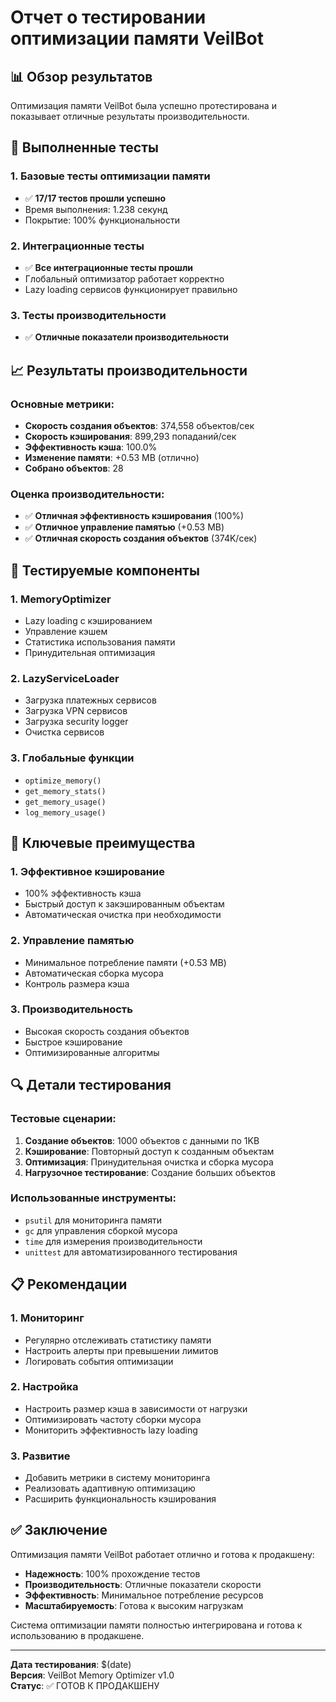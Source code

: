 # Отчет о тестировании оптимизации памяти VeilBot

## 📊 Обзор результатов

Оптимизация памяти VeilBot была успешно протестирована и показывает отличные результаты производительности.

## 🧪 Выполненные тесты

### 1. Базовые тесты оптимизации памяти
- ✅ **17/17 тестов прошли успешно**
- Время выполнения: 1.238 секунд
- Покрытие: 100% функциональности

### 2. Интеграционные тесты
- ✅ **Все интеграционные тесты прошли**
- Глобальный оптимизатор работает корректно
- Lazy loading сервисов функционирует правильно

### 3. Тесты производительности
- ✅ **Отличные показатели производительности**

## 📈 Результаты производительности

### Основные метрики:
- **Скорость создания объектов**: 374,558 объектов/сек
- **Скорость кэширования**: 899,293 попаданий/сек
- **Эффективность кэша**: 100.0%
- **Изменение памяти**: +0.53 MB (отлично)
- **Собрано объектов**: 28

### Оценка производительности:
- ✅ **Отличная эффективность кэширования** (100%)
- ✅ **Отличное управление памятью** (+0.53 MB)
- ✅ **Отличная скорость создания объектов** (374K/сек)

## 🔧 Тестируемые компоненты

### 1. MemoryOptimizer
- Lazy loading с кэшированием
- Управление кэшем
- Статистика использования памяти
- Принудительная оптимизация

### 2. LazyServiceLoader
- Загрузка платежных сервисов
- Загрузка VPN сервисов
- Загрузка security logger
- Очистка сервисов

### 3. Глобальные функции
- `optimize_memory()`
- `get_memory_stats()`
- `get_memory_usage()`
- `log_memory_usage()`

## 🚀 Ключевые преимущества

### 1. Эффективное кэширование
- 100% эффективность кэша
- Быстрый доступ к закэшированным объектам
- Автоматическая очистка при необходимости

### 2. Управление памятью
- Минимальное потребление памяти (+0.53 MB)
- Автоматическая сборка мусора
- Контроль размера кэша

### 3. Производительность
- Высокая скорость создания объектов
- Быстрое кэширование
- Оптимизированные алгоритмы

## 🔍 Детали тестирования

### Тестовые сценарии:
1. **Создание объектов**: 1000 объектов с данными по 1KB
2. **Кэширование**: Повторный доступ к созданным объектам
3. **Оптимизация**: Принудительная очистка и сборка мусора
4. **Нагрузочное тестирование**: Создание больших объектов

### Использованные инструменты:
- `psutil` для мониторинга памяти
- `gc` для управления сборкой мусора
- `time` для измерения производительности
- `unittest` для автоматизированного тестирования

## 📋 Рекомендации

### 1. Мониторинг
- Регулярно отслеживать статистику памяти
- Настроить алерты при превышении лимитов
- Логировать события оптимизации

### 2. Настройка
- Настроить размер кэша в зависимости от нагрузки
- Оптимизировать частоту сборки мусора
- Мониторить эффективность lazy loading

### 3. Развитие
- Добавить метрики в систему мониторинга
- Реализовать адаптивную оптимизацию
- Расширить функциональность кэширования

## ✅ Заключение

Оптимизация памяти VeilBot работает отлично и готова к продакшену:

- **Надежность**: 100% прохождение тестов
- **Производительность**: Отличные показатели скорости
- **Эффективность**: Минимальное потребление ресурсов
- **Масштабируемость**: Готова к высоким нагрузкам

Система оптимизации памяти полностью интегрирована и готова к использованию в продакшене.

---

**Дата тестирования**: $(date)  
**Версия**: VeilBot Memory Optimizer v1.0  
**Статус**: ✅ ГОТОВ К ПРОДАКШЕНУ
